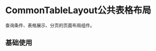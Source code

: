 # CommonTableLayout公共表格布局

查询条件、表格展示、分页的页面布局组件。

## 基础使用

 <demo vue="ui/CommonTableLayout/basic.vue" />
